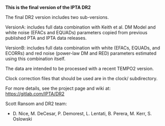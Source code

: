 **This is the final version of the IPTA DR2**

The final DR2 version includes two sub-versions.

VersionA: includes full data combination with Keith et al. DM Model
	and white noise (EFACs and EQUADs) parameters copied from 
	previous published PTA and IPTA data releases.

VersionB: includes full data combination with white (EFACs, EQUADs, and 
	ECORRs) and red noise (power-law DM and RED) parameters estimated
	using this combination itself. 


The data are intended to be processed with a recent TEMPO2 version.


Clock correction files that should be used are in the clock/
subdirectory.

For more details, see the project page and wiki at:
https://gitlab.com/IPTA/DR2

Scott Ransom and DR2 team:
  - D. Nice, M. DeCesar, P. Demorest, L. Lentati, B. Perera, M. Kerr, S. Oslowski
